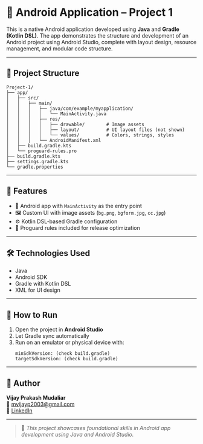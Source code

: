 # 📱 Android Application – Project 1

This is a native Android application developed using **Java** and **Gradle (Kotlin DSL)**. The app demonstrates the structure and development of an Android project using Android Studio, complete with layout design, resource management, and modular code structure.

---

## 📁 Project Structure

```
Project-1/
├── app/
│   ├── src/
│   │   ├── main/
│   │   │   ├── java/com/example/myapplication/
│   │   │   │   └── MainActivity.java
│   │   │   ├── res/
│   │   │   │   ├── drawable/        # Image assets
│   │   │   │   ├── layout/          # UI layout files (not shown)
│   │   │   │   └── values/          # Colors, strings, styles
│   │   │   └── AndroidManifest.xml
│   ├── build.gradle.kts
│   └── proguard-rules.pro
├── build.gradle.kts
├── settings.gradle.kts
└── gradle.properties
```

---

## 🚀 Features

- 📱 Android app with `MainActivity` as the entry point
- 🖼️ Custom UI with image assets (`bg.png`, `bgform.jpg`, `cc.jpg`)
- ⚙️ Kotlin DSL-based Gradle configuration
- 🔐 Proguard rules included for release optimization

---

## 🛠️ Technologies Used

- Java
- Android SDK
- Gradle with Kotlin DSL
- XML for UI design

---

## 🧪 How to Run

1. Open the project in **Android Studio**
2. Let Gradle sync automatically
3. Run on an emulator or physical device with:
   ```
   minSdkVersion: (check build.gradle)
   targetSdkVersion: (check build.gradle)
   ```

---

## 👤 Author

**Vijay Prakash Mudaliar**  
📧 [mvijayp2003@gmail.com](mailto:mudaliarvijay196@gmail.com)  
🔗 [LinkedIn](https://www.linkedin.com/in/vijay-mudaliar)

---

> 🧠 *This project showcases foundational skills in Android app development using Java and Android Studio.*

